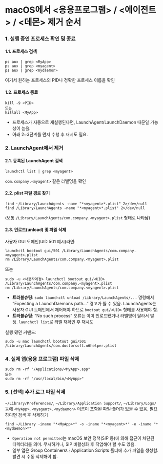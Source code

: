 # macOS에서 <응용프로그램> / <에이전트> / <데몬> 제거 순서

### 1. 실행 중인 프로세스 확인 및 종료

#### 1.1. 프로세스 검색

```
ps aux | grep <MyApp>
ps aux | grep <myagent>
ps aux | grep <mydaemon>
```

여기서 원하는 프로세스의 PID나 정확한 프로세스 이름을 확인

#### 1.2. 프로세스 종료

```
kill -9 <PID>
또는
killall <MyApp>
```

* 프로세스가 자동으로 재실행된다면, LaunchAgent/LaunchDaemon 때문일 가능성이 높음.
* 아래 2\~3단계를 먼저 수행 후 재시도 필요.

### 2. LaunchAgent에서 제거

#### 2.1. 등록된 LaunchAgent 검색

```
launchctl list | grep <myagent>
```

`com.company.<myagent>` 같은 라벨명을 확인

#### 2.2. plist 파일 경로 찾기

```
find ~/Library/LaunchAgents -name "*<myagent>*.plist" 2>/dev/null
find /Library/LaunchAgents -name "*<myagent>*.plist" 2>/dev/null
```

(보통 `/Library/LaunchAgents/com.company.<myagent>.plist` 형태로 나타남)

#### 2.3. 언로드(unload) 및 파일 삭제

사용자 GUI 도메인(UID 501 예시)라면:

```
launchctl bootout gui/501 /Library/LaunchAgents/com.company.<myagent>.plist
rm /Library/LaunchAgents/com.company.<myagent>.plist
```

또는

```
sudo -u <사용자계정> launchctl bootout gui/<UID> /Library/LaunchAgents/com.company.<myagent>.plist
rm /Library/LaunchAgents/com.company.<myagent>.plist
```

* **트러블슈팅**: `sudo launchctl unload /Library/LaunchAgents/...` 명령에서 “Expecting a LaunchDaemons path...” 경고가 뜰 수 있음. LaunchAgents는 사용자 GUI 도메인에서 제어해야 하므로 `bootout gui/<UID>` 형태를 사용해야 함.
* **트러블슈팅**: “No such process” 오류는 이미 언로드됐거나 라벨명이 달라서 발생. `launchctl list`로 라벨 재확인 후 재시도

실행 됐던 커맨드:

```
sudo -u mac launchctl bootout gui/501 /Library/LaunchAgents/com.doctorsoft.n6helper.plist
```

### 4. 실제 앱(응용 프로그램) 파일 삭제

```
sudo rm -rf "/Applications/<MyApp>.app"
또는
sudo rm -rf "/usr/local/bin/<MyApp>"
```

### 5. \[선택] 추가 로그 파일 삭제

`~/Library/Preferences/`, `~/Library/Application Support/`, `~/Library/Logs/` 등에 `<MyApp>`, `<myagent>`, `<mydaemon>` 이름이 포함된 파일·폴더가 있을 수 있음. 필요하다면 검색 후 삭제하기

```
find ~/Library -iname "*<MyApp>*" -o -iname "*<myagent>*" -o -iname "*<mydaemon>*"
```

* `Operation not permitted`는 macOS 보안 정책(SIP 등)에 의해 접근이 차단된 디렉터리를 의미. 무시하거나, SIP 비활성화 후 작업해야 할 수도 있음.
* 일부 앱은 Group Containers나 Application Scripts 폴더에 추가 파일을 생성함. 발견 시 수동 삭제해야 함.
